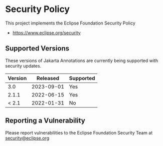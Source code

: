 # Security Policy

This project implements the Eclipse Foundation Security Policy

* https://www.eclipse.org/security

## Supported Versions

These versions of Jakarta Annotations are currently being supported with
security updates.

| Version | Released   | Supported | 
| ------- | ---------- | --------- | 
| 3.0     | 2023-09-01 | Yes       | 
| 2.1.1   | 2022-06-15 | Yes       | 
| < 2.1   | 2022-01-31 | No        | 

## Reporting a Vulnerability

Please report vulnerabilities to the Eclipse Foundation Security Team at
security@eclipse.org